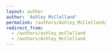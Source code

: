 ```yaml
---
layout: author
author: 'Ashley McClelland'
permalink: /authors/Ashley_McClelland/
redirect_from:
  - /authors/ashley_mcClelland
  - /authors/Ashley_McClelland
---
```

